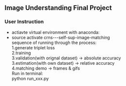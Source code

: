 ## Image Understanding Final Project

### User Instruction
- actiavte virtual environment with anaconda:  
- source activate crns---self-sup-image-matching  
sequence of running through the process:  
1.generate triplet loss  
2.training  
3.validation(with orignal dataset) -> absolute accuracy  
3.estimation(with own dataset) -> relative accuracy  
4.matching demo -> frames & gifs  
Run in terminal:  
python run_xxx.py  

